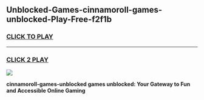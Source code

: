
## Unblocked-Games-cinnamoroll-games-unblocked-Play-Free-f2f1b
<h3>
<a href="https://premium76.site?title=cinnamoroll-games-unblocked&ref=09A">CLICK TO PLAY</a></h3>
<hr>

<h3>
<a href="https://premium76.site?title=cinnamoroll-games-unblocked&ref=09A">CLICK 2 PLAY</a>
  
</h3>

<a href="https://premium76.site?title=cinnamoroll-games-unblocked&ref=09A"><img src="https://clearcache.store/games.png"></a>


**cinnamoroll-games-unblocked games unblocked: Your Gateway to Fun and Accessible Online Gaming**
